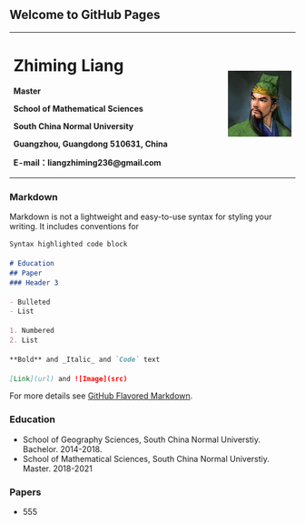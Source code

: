 ## Welcome to GitHub Pages

<table border="0">
  <tr>
    <td width="75%">
      <h1>Zhiming Liang</h1>
      <p><b>Master</b></p>
      <p><b>School of Mathematical Sciences</b></p>
      <p><b>South China Normal University</b></p>
      <p><b>Guangzhou, Guangdong 510631, China</b></p>
      <p><b>E-mail：liangzhiming236@gmail.com</b></p>      
    </td>
    <td width="25%">
      <img src="/guanyu.jpg" width="100%">      
    </td>
  </tr>
</table>


### Markdown

Markdown is not a lightweight and easy-to-use syntax for styling your writing. It includes conventions for

```markdown
Syntax highlighted code block

# Education
## Paper
### Header 3

- Bulleted
- List

1. Numbered
2. List

**Bold** and _Italic_ and `Code` text

[Link](url) and ![Image](src)
```

For more details see [GitHub Flavored Markdown](https://guides.github.com/features/mastering-markdown/).

### Education
- School of Geography Sciences, South China Normal Universtiy. Bachelor. 2014-2018.
- School of Mathematical Sciences, South China Normal Universtiy. Master. 2018-2021

### Papers

- 555
